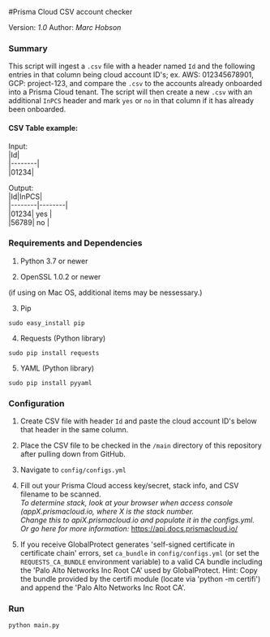 #Prisma Cloud CSV account checker

Version: *1.0*
Author: *Marc Hobson*

### Summary
This script will ingest a ```.csv``` file with a header named ```Id``` and the following entries in that column being 
cloud account ID's; ex. AWS: 012345678901, GCP: project-123, and compare the ```.csv``` to the accounts already onboarded 
into a Prisma Cloud tenant. The script will then create a new ```.csv``` with an additional ```InPCS``` header and 
mark ```yes``` or ```no``` in that column if it has already been onboarded.

#### CSV Table example:
Input:  
|Id|  
|--------|  
|01234|  

Output:   
|Id|InPCS|   
|--------|--------|   
|01234| yes    |   
|56789| no     |   

### Requirements and Dependencies

1. Python 3.7 or newer

2. OpenSSL 1.0.2 or newer

(if using on Mac OS, additional items may be nessessary.)

3. Pip

```sudo easy_install pip```

4. Requests (Python library)

```sudo pip install requests```

5. YAML (Python library)

```sudo pip install pyyaml```


### Configuration

1. Create CSV file with header ```Id``` and paste the cloud account ID's below that header in the same column.

2. Place the CSV file to be checked in the ```/main``` directory of this repository after pulling down from GitHub.

3. Navigate to ```config/configs.yml```

4. Fill out your Prisma Cloud access key/secret, stack info, and CSV filename to be scanned.  
   *To determine stack, look at your browser when access console (appX.prismacloud.io, where X is the stack number.  
   Change this to apiX.prismacloud.io and populate it in the configs.yml.  
    Or go here for more information:* https://api.docs.prismacloud.io/

5. If you receive GlobalProtect generates 'self-signed certificate in certificate chain' errors,
   set ```ca_bundle``` in ```config/configs.yml``` (or set the ```REQUESTS_CA_BUNDLE``` environment variable)
   to a valid CA bundle including the 'Palo Alto Networks Inc Root CA' used by GlobalProtect.
   Hint: Copy the bundle provided by the certifi module (locate via 'python -m certifi')
   and append the 'Palo Alto Networks Inc Root CA'.

### Run

```
python main.py
```